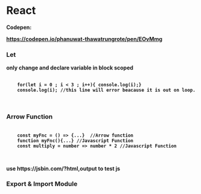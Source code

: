 # React

<b>Codepen:</p> https://codepen.io/phanuwat-thawatrungrote/pen/EOvMmg

<p> <h3> Let </h3> only change and declare variable in block scoped </p>
<pre>
  <code>
    <span>for(let i = 0 ; i < 3 ; i++){ console.log(i);}</span>
    <span>console.log(i);</span> //this line will error beacause it is out on loop.
  </code>

</pre>

<p><h3> Arrow Function </h3> </p>
<pre>
  <code>
    <span>const myFnc = () => {...} </span> //Arrow function
    <span>function myFnc(){...}</span> //Javascript Function
    <span>const multiply = number => number * 2</span> //Javascript Function
  </code>

</pre>


<p>use https://jsbin.com/?html,output to test js</p>

<h3>Export & Import Module</h3>
<img scr="https://github.com/ptsmore/React/blob/master/PIC/ExportImportModule.PNG"></img>





